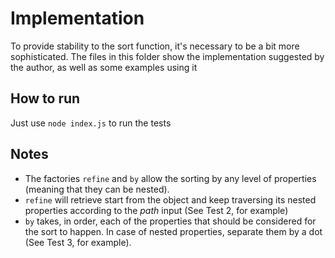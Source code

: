 # Implementation

To provide stability to the sort function, it's necessary to be a bit more sophisticated. The files in this folder show the implementation suggested by the author, as well as some examples using it

## How to run
Just use `node index.js` to run the tests

## Notes
- The factories `refine` and `by` allow the sorting by any level of properties (meaning that they can be nested). 
- `refine` will retrieve start from the object and keep traversing its nested properties according to the *path* input (See Test 2, for example)
- `by` takes, in order, each of the properties that should be considered for the sort to happen. In case of nested properties, separate them by a dot (See Test 3, for example).